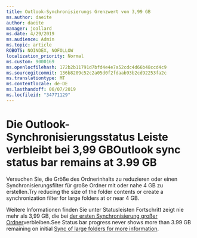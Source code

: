 ```yaml
---
title: Outlook-Synchronisierungs Grenzwert von 3,99 GB
ms.author: daeite
author: daeite
manager: joallard
ms.date: 4/29/2019
ms.audience: Admin
ms.topic: article
ROBOTS: NOINDEX, NOFOLLOW
localization_priority: Normal
ms.custom: 9000169
ms.openlocfilehash: 172b2b11791d7bfd4e4e7a52cdc4d66b48ccd4c9
ms.sourcegitcommit: 136b8209c52c2a05d0f2fdaab93b2cd92253fa2c
ms.translationtype: MT
ms.contentlocale: de-DE
ms.lasthandoff: 06/07/2019
ms.locfileid: "34771129"
---
```

# <a name="outlook-sync-status-bar-remains-at-399-gb"></a><span data-ttu-id="4cc16-102">Die Outlook-Synchronisierungsstatus Leiste verbleibt bei 3,99 GB</span><span class="sxs-lookup"><span data-stu-id="4cc16-102">Outlook sync status bar remains at 3.99 GB</span></span>

<span data-ttu-id="4cc16-103">Versuchen Sie, die Größe des Ordnerinhalts zu reduzieren oder einen Synchronisierungsfilter für große Ordner mit oder nahe 4 GB zu erstellen.</span><span class="sxs-lookup"><span data-stu-id="4cc16-103">Try reducing the size of the folder contents or create a synchronization filter for large folders at or near 4 GB.</span></span>

<span data-ttu-id="4cc16-104">Weitere Informationen finden Sie unter Statusleisten Fortschritt zeigt nie mehr als 3,99 GB, die bei [der ersten Synchronisierung großer Ordner](https://support.microsoft.com/help/2738323/status-bar-progress-never-shows-more-than-3-99-gb-remaining-on-initial)verbleiben.</span><span class="sxs-lookup"><span data-stu-id="4cc16-104">See Status bar progress never shows more than 3.99 GB remaining on initial [Sync of large folders for more information](https://support.microsoft.com/help/2738323/status-bar-progress-never-shows-more-than-3-99-gb-remaining-on-initial).</span></span>